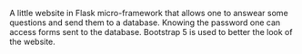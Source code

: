 A little website in Flask micro-framework that allows one to answear some questions and send them to a database. Knowing the password one can access forms sent to the database. Bootstrap 5 is used to better the look of the website. 
